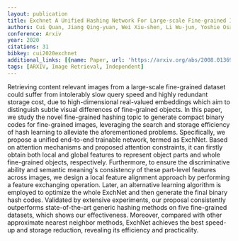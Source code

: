 ```yaml
---
layout: publication
title: Exchnet A Unified Hashing Network For Large-scale Fine-grained Image Retrieval
authors: Cui Quan, Jiang Qing-yuan, Wei Xiu-shen, Li Wu-jun, Yoshie Osamu
conference: Arxiv
year: 2020
citations: 31
bibkey: cui2020exchnet
additional_links: [{name: Paper, url: 'https://arxiv.org/abs/2008.01369'}]
tags: [ARXIV, Image Retrieval, Independent]
---
```

Retrieving content relevant images from a large-scale fine-grained dataset
could suffer from intolerably slow query speed and highly redundant storage
cost, due to high-dimensional real-valued embeddings which aim to distinguish
subtle visual differences of fine-grained objects. In this paper, we study the
novel fine-grained hashing topic to generate compact binary codes for
fine-grained images, leveraging the search and storage efficiency of hash
learning to alleviate the aforementioned problems. Specifically, we propose a
unified end-to-end trainable network, termed as ExchNet. Based on attention
mechanisms and proposed attention constraints, it can firstly obtain both local
and global features to represent object parts and whole fine-grained objects,
respectively. Furthermore, to ensure the discriminative ability and semantic
meaning's consistency of these part-level features across images, we design a
local feature alignment approach by performing a feature exchanging operation.
Later, an alternative learning algorithm is employed to optimize the whole
ExchNet and then generate the final binary hash codes. Validated by extensive
experiments, our proposal consistently outperforms state-of-the-art generic
hashing methods on five fine-grained datasets, which shows our effectiveness.
Moreover, compared with other approximate nearest neighbor methods, ExchNet
achieves the best speed-up and storage reduction, revealing its efficiency and
practicality.